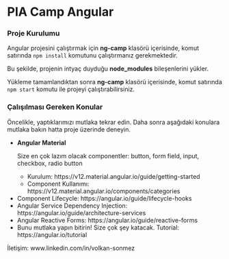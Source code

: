 <h1>PIA Camp Angular</h1>
<h3>Proje Kurulumu</h3>
<p>Angular projesini çalıştırmak için <b>ng-camp</b> klasörü içerisinde, komut satırında <code>npm install</code> komutunu çalıştırmanız gerekmektedir.</p>
<p>Bu şekilde, projenin intyaç duyduğu <b>node_modules</b> bileşenlerini yükler.</p>
<p>Yükleme tamamlandıktan sonra <b>ng-camp</b> klasörü içerisinde, komut satırında <code>npm start</code> komutu ile projeyi çalıştırabilirsiniz.</p>

<h3>Çalışılması Gereken Konular</h3>
<p>Öncelikle, yaptıklarımızı mutlaka tekrar edin. Daha sonra aşağıdaki konulara mutlaka bakın hatta proje üzerinde deneyin.</p> 
<ul>
  <li>
    <b>Angular Material</b>
    <p>Size en çok lazım olacak componentler: button, form field, input, checkbox, radio button</p>
    <ul>
      <li>Kurulum: https://v12.material.angular.io/guide/getting-started</li>
      <li>Component Kullanımı: https://v12.material.angular.io/components/categories</li>
    </ul>
  </li>
  <li>Component Lifecycle: https://angular.io/guide/lifecycle-hooks</li>
  <li>Angular Service Dependency Injection: https://angular.io/guide/architecture-services</li>
  <li>Angular Reactive Forms: https://angular.io/guide/reactive-forms</li>
  <li>Bunu mutlaka yapın bitirin! Size çok şey katacak. Tutorial: https://angular.io/tutorial</li>
</ul>

<p>İletişim: www.linkedin.com/in/volkan-sonmez</p>
